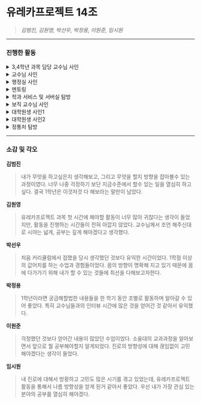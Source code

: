 # 유레카프로젝트 14조
> *김범진, 김원영, 박선우, 박정용, 이원준, 임시원*

---

### 진행한 활동
<details>
    <summary>3,4학년 과목 담당 교수님 사인</summary>

<img src="img/3,4학년_과목_교수님.jpg" style="width:40%; height:auto;">

</details>
<details>
    <summary>교수님 사인</summary>

<img src="img/교수님.jpg" style="width:40%; height:auto;">

</details>
<details>
    <summary>행정실 사인</summary>

<img src="img/행정실.jpg" style="width:40%; height:auto;">

</details>
<details>
    <summary>멘토링</summary>

<img src="img/멘토링.png" style="width:40%; height:auto;">

</details>
<details>
    <summary>학과 서비스 및 서버실 탐방</summary>

<img src="img/서버실.jpg" style="width:40%; height:auto;">

</details>
<details>
    <summary>보직 교수님 사인</summary>

<img src="img/보직_교수님.jpg" style="width:40%; height:auto;">

</details>
<details>
    <summary>대학원생 사인1</summary>

<img src="img/대학원생_1.png" style="width:40%; height:auto;">

</details>
<details>
    <summary>대학원생 사인2</summary>

- 사진
- 질의응답

</details>
<details>
    <summary>정통처 탐방</summary>

<img src="img/정통처.jpg" style="width:40%; height:auto;">

</details>

---

### 소감 및 각오
**김범진**
> 내가 무엇을 하고싶은지 생각해보고, 그리고 무엇을 할지 방향을 잡아볼수 있는 과정이였다. 너무 나중 걱정하기 보단 지금수준에서 할수 있는 일을 열심히 하고싶다. 결국 1학년은 이것저것 다 해보라는 말만이 남았다.

**김원영**
> 유레카프로젝트 과목 첫 시간에 해야할 활동이 너무 많아 귀찮다는 생각이 들었지만, 활동을 진행하는 시간들이 전혀 아깝지 않았다. 교수님께서 조언 해주신대로 시야는 넓게, 공부는 깊게 해야겠다고 생각했다.

**박선우**
> 처음 커리큘럼에서 접했을 당시 생각했던 것보다 유익한 시간이었다. 1학점 이상의 값어치를 하는 수업과 경험들이었다. 꿈의 방향이 명확해 지고 있기 때문에 꿈에 다가가기 위해 내가 할 수 있는 것들에 최선을 다해보고자한다.

**박정용**
> 1학년이라면 궁금해할법한 내용들을 한 학기 동안 조별로 활동하며 알아갈 수 있어 좋았다. 특히 교수님들과의 인터뷰 시간에 많은 것을 얻어간 것 같아서 유익했다.

**이원준**
> 걱정했던 것보다 얻어간 내용이 많았던 수업이었다. 소융대의 교과과정을 알아보면서 앞으로 뭘 공부해야할지 알게되었다. 진로의 방향성에 대해 끊임없이 고민해야겠다는 생각이 들었다.

**임시원**
> 내 진로에 대해서 방황하고 고민도 많은 시기를 겪고 있었는데, 유레카프로젝트 활동을 통해서 나름 방향성을 얻게 된거 같아서 좋았다. 우선 내가 가장 관심 있는 분야의 공부를 열심히 해야겠다.
